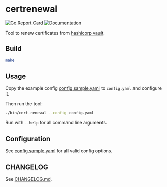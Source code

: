 # certrenewal
[![Go Report Card](https://goreportcard.com/badge/github.com/jduepmeier/certrenewal)](https://goreportcard.com/report/github.com/jduepmeier/certrenewal)
[![Documentation](https://pkg.go.dev/github.com/jduepmeier/certrenewal?status.svg)](https://pkg.go.dev/github.com/jduepmeier/certrenewal)

Tool to renew certificates from [hashicorp vault](https://www.vaultproject.io/).

## Build

```bash
make
```

## Usage

Copy the example config [config.sample.yaml](config.sample.yaml) to `config.yaml` and configure it.

Then run the tool:
```bash
./bin/cert-renewal --config config.yaml
```

Run with `--help` for all command line arguments.

## Configuration

See [config.sample.yaml](config.sample.yaml) for all valid config options.

## CHANGELOG

See [CHANGELOG.md](CHANGELOG.md).
